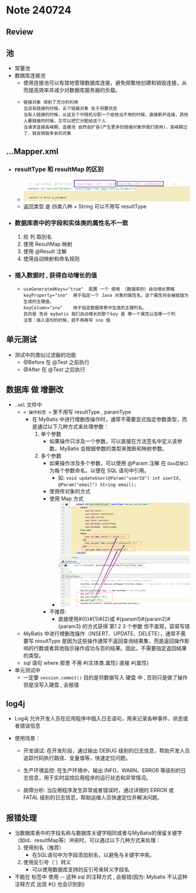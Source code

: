 # Note 240724
## Review

## 池
- 常量池
- 数据库连接池
  - 使用连接池可以有效地管理数据库连接，避免频繁地创建和销毁连接，从而提高效率并减少对数据库服务器的负载。
  - `````
    链接对象 得到了充分的利用
    当没有链接的时候，五个链接对象 处于闲置状态
    当有人链接的时候，从这五个中随机分配一个给他当不用的时候，直接断开连接，其他人要链接的时候，又可以把它分配给这个人
    当请求连接高峰期，连接池 自然会扩容(产生更多的链接对象供我们使用)，高峰期过了，就会销毁多余的对象
    
## ...Mapper.xml
- ### resultType 和 resultMap 的区别
  -  ![img.png](img.png)
  - 返回类型 是 四类八种 + String 可以不用写 resultType
- ### 数据库表中的字段和实体类的属性名不一致
  1. 给 列 取別名
  2. 使用 ResultMap 映射
  3. 使用 @Result 注解
  4. 使用自动映射和命名规则
- ### 插入数据时 , 获得自动增长的值
  - ````
    useGeneratedKeys="true"  配置 一个 使用 （数据库的）自动增长策略
    keyProperty="sno"  用于指定一个 Java 对象的属性名，这个属性将会被赋值为生成的主键值。
    keyColumn="sno"    用于指定数据库表中生成的主键列名。
    目的是 告诉 mybatis 我们自动增长的那个key 是 哪一个属性以及哪一个列
    注意：插入语句的时候，就不用再写 sno 值

## 单元测试
- 测试中的类似过滤器的功能
  - @Before 在 @Test 之前执行
  - @After 在 @Test 之后执行

## 数据库 做 增删改 
- `.xml` 文件中 
  - `< 操作标签 >` 里不用写 resultType , paramType
    - 在 MyBatis 中进行增删改操作时，通常不需要显式指定参数类型，而是通过以下几种方式来处理参数：
      1. 单个参数
         - 如果操作只涉及一个参数，可以直接在方法签名中定义该参数，MyBatis 会根据参数的类型来推断和映射参数。
      2. 多个参数
         - 如果操作涉及多个参数，可以使用 @Param 注解 在 `Dao层接口` 为每个参数命名，以便在 SQL 语句中引用。
           - 如: `void updateUser(@Param("userId") int userId, @Param("email") String email);`
         - 使用传对象的方式
         - 使用 Map 方式
           - ![img_2.png](img_2.png)
         - 不推荐:
           - 直接使用#{0}#{1}#{2}或 #{param1}#{param2}#{param3} 的方式获得 第1 2 3 个参数 但不直观，容易写错
  -  MyBatis 中进行增删改操作（INSERT、UPDATE、DELETE），通常不需要写 resultType 是因为这些操作通常不返回查询结果集，而是返回操作影响的行数或者其他指示操作成功与否的结果。因此，不需要指定返回结果的类型。
  - sql 语句 where 那里 不用 #{实体类.属性} 直接 #{属性}
- 单元测试中
  - 一定要 `session.commit()` 目的是将数据写入 硬盘 中 , 否则只是做了操作 但是没写入硬盘 , 会报错


## log4j
- Log4j 允许开发人员在应用程序中插入日志语句，用来记录各种事件、状态或者错误信息
- 使用场景：

  - 开发调试: 在开发阶段，通过输出 DEBUG 级别的日志信息，帮助开发人员追踪代码执行路径、变量值等，快速定位问题。

  - 生产环境监控: 在生产环境中，输出 INFO、WARN、ERROR 等级别的日志信息，用于实时监控应用程序的运行状态和异常情况。

  - 故障分析: 当应用程序发生异常或者错误时，通过详细的 ERROR 或 FATAL 级别的日志信息，帮助运维人员快速定位并解决问题。



## 报错处理
- 当数据库表中的字段名称与数据库关键字相同或者与MyBatis的保留关键字（如id、resultMap等）冲突时，可以通过以下几种方式来处理：
  1. 使用别名（推荐）
     - 在SQL语句中为字段添加别名，以避免与关键字冲突。
  2. 使用反引号（`）转义
     - 可以使用数据库支持的反引号来转义字段名 
- 不能在 标签中 使用 -- 这种 sql 的注释方式 , 会报错(因为: Mybatis 不认这种注释方式 出现 #{} 也会识别到)